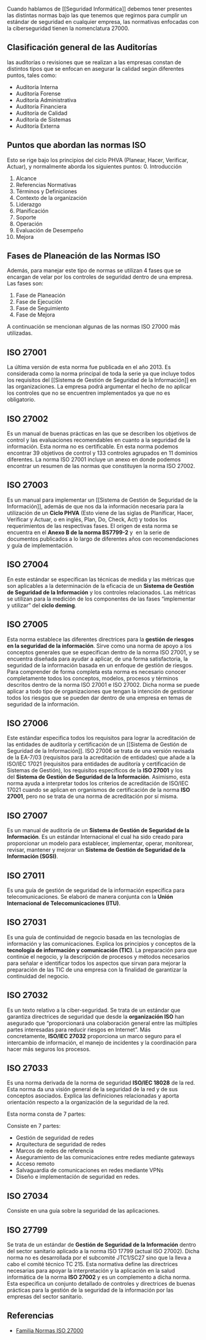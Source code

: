 Cuando hablamos de [[Seguridad Informática]] debemos tener presentes las distintas normas bajo las que tenemos que regirnos para cumplir un estándar de seguridad en cualquier empresa, las normativas enfocadas con la ciberseguridad tienen la nomenclatura 27000.

## Clasificación general de las Auditorías
las auditorías o revisiones que se realizan a las empresas constan de distintos tipos que se enfocan en asegurar la calidad según diferentes puntos, tales como:

- Auditoría Interna
- Auditoría Forense
- Auditoría Administrativa
- Auditoría Financiera
- Auditoría de Calidad
- Auditoría de Sistemas
- Auditoría Externa
## Puntos que abordan las normas ISO
Esto se rige bajo los principios del ciclo PHVA (Planear, Hacer, Verificar, Actuar), y normalmente aborda los siguientes puntos:
0. Introducción
1. Alcance
2. Referencias Normativas
3. Términos y Definiciones
4. Contexto de la organización
5. Liderazgo
6. Planificación
7. Soporte
8. Operación
9. Evaluación de Desempeño
10. Mejora

## Fases de Planeación de las Normas ISO

Además, para manejar este tipo de normas se utilizan 4 fases que se encargan de velar por los controles de seguridad dentro de una empresa. Las fases son:

1. Fase de Planeación
2. Fase de Ejecución
3. Fase de Seguimiento
4. Fase de Mejora

A continuación se mencionan algunas de las normas ISO 27000 más utilizadas.

## ISO 27001

La última versión de esta norma fue publicada en el año 2013. Es considerada como la norma principal de toda la serie ya que incluye todos los requisitos del [[Sistema de Gestión de Seguridad de la Información]] en las organizaciones. La empresa podrá argumentar el hecho de no aplicar los controles que no se encuentren implementados ya que no es obligatorio.

## ISO 27002

Es un manual de buenas prácticas en las que se describen los objetivos de control y las evaluaciones recomendables en cuanto a la seguridad de la información. Esta norma no es certificable. En esta norma podemos encontrar 39 objetivos de control y 133 controles agrupados en 11 dominios diferentes. La norma ISO 27001 incluye un anexo en donde podemos encontrar un resumen de las normas que constituyen la norma ISO 27002.

## ISO 27003

Es un manual para implementar un [[Sistema de Gestión de Seguridad de la Información]], además de que nos da la información necesaria para la utilización de un **Ciclo PHVA** (Esto viene de las siglas de Planificar, Hacer, Verificar y Actuar, o en inglés, Plan, Do, Check, Act) y todos los requerimientos de las respectivas fases. El origen de esta norma se encuentra en el **Anexo B de la norma BS7799-2** y  en la serie de documentos publicados a lo largo de diferentes años con recomendaciones y guía de implementación.

## ISO 27004

En este estándar se especifican las técnicas de medida y las métricas que son aplicables a la determinación de la eficacia de un **Sistema de Gestión de Seguridad de la Información** y los controles relacionados. Las métricas se utilizan para la medición de los componentes de las fases “implementar y utilizar” del **ciclo deming**.

## ISO 27005

Esta norma establece las diferentes directrices para la **gestión de riesgos en la seguridad de la información**. Sirve como una norma de apoyo a los conceptos generales que se especifican dentro de la norma ISO 27001, y se encuentra diseñada para ayudar a aplicar, de una forma satisfactoria, la seguridad de la información basada en un enfoque de gestión de riesgos. Para comprender de forma completa esta norma es necesario conocer completamente todos los conceptos, modelos, procesos y términos descritos dentro de la norma ISO 27001 e ISO 27002. Dicha norma se puede aplicar a todo tipo de organizaciones que tengan la intención de gestionar todos los riesgos que se pueden dar dentro de una empresa en temas de seguridad de la información.

## ISO 27006

Este estándar especifica todos los requisitos para lograr la acreditación de las entidades de auditoría y certificación de un [[Sistema de Gestión de Seguridad de la Información]]. ISO 27006 se trata de una versión revisada de la EA-7/03 (requisitos para la acreditación de entidades) que añade a la ISO/IEC 17021 (requisitos para entidades de auditoría y certificación de Sistemas de Gestión), los requisitos específicos de la **ISO 27001** y los del **Sistema de Gestión de Seguridad de la Información**. Asimismo, esta norma ayuda a interpretar todos los criterios de acreditación de ISO/IEC 17021 cuando se aplican en organismos de certificación de la norma **ISO 27001**, pero no se trata de una norma de acreditación por sí misma.

## ISO 27007

Es un manual de auditoría de un **Sistema de Gestión de Seguridad de la Información**. Es un estándar Internacional el cual ha sido creado para proporcionar un modelo para establecer, implementar, operar, monitorear, revisar, mantener y mejorar un **Sistema de Gestión de Seguridad de la Información (SGSI)**.

## ISO 27011

Es una guía de gestión de seguridad de la información específica para telecomunicaciones. Se elaboró de manera conjunta con la **Unión Internacional de Telecomunicaciones (ITU)**.

## ISO 27031

Es una guía de continuidad de negocio basada en las tecnologías de información y las comunicaciones. Explica los principios y conceptos de la **tecnología de información y comunicación (TIC)**. La preparación para que continúe el negocio, y la descripción de procesos y métodos necesarios para señalar e identificar todos los aspectos que sirvan para mejorar la preparación de las TIC de una empresa con la finalidad de garantizar la continuidad del negocio.

## ISO 27032

Es un texto relativo a la ciber-seguridad. Se trata de un estándar que garantiza directrices de seguridad que desde la **organización ISO** han asegurado que “proporcionará una colaboración general entre las múltiples partes interesadas para reducir riesgos en Internet”. Más concretamente, **ISO/IEC 27032** proporciona un marco seguro para el intercambio de información, el manejo de incidentes y la coordinación para hacer más seguros los procesos.

## ISO 27033

Es una norma derivada de la norma de seguridad **ISO/IEC 18028** de la red. Esta norma da una visión general de la seguridad de la red y de sus conceptos asociados. Explica las definiciones relacionadas y aporta orientación respecto a la organización de la seguridad de la red. 

Esta norma consta de 7 partes:

Consiste en 7 partes:

- Gestión de seguridad de redes
- Arquitectura de seguridad de redes
- Marcos de redes de referencia
- Aseguramiento de las comunicaciones entre redes mediante gateways
- Acceso remoto
- Salvaguardia de comunicaciones en redes mediante VPNs
- Diseño e implementación de seguridad en redes.

## ISO 27034

Consiste en una guía sobre la seguridad de las aplicaciones.
## ISO 27799

Se trata de un estándar de **Gestión de Seguridad de la Información** dentro del sector sanitario aplicado a la norma ISO 17799 (actual ISO 27002). Dicha norma no es desarrollada por el subcomité JTC1/SC27 sino que la lleva a cabo el comité técnico TC 215. Esta normativa define las directrices necesarias para apoyar la interpretación y la aplicación en la salud informática de la norma **ISO 27002** y es un complemento a dicha norma. Esta especifica un conjunto detallado de controles y directrices de buenas prácticas para la gestión de la seguridad de la información por las empresas del sector sanitario.
## Referencias
- [Familia Normas ISO 27000](https://www.isotools.us/2015/01/21/familia-normas-iso-27000/)